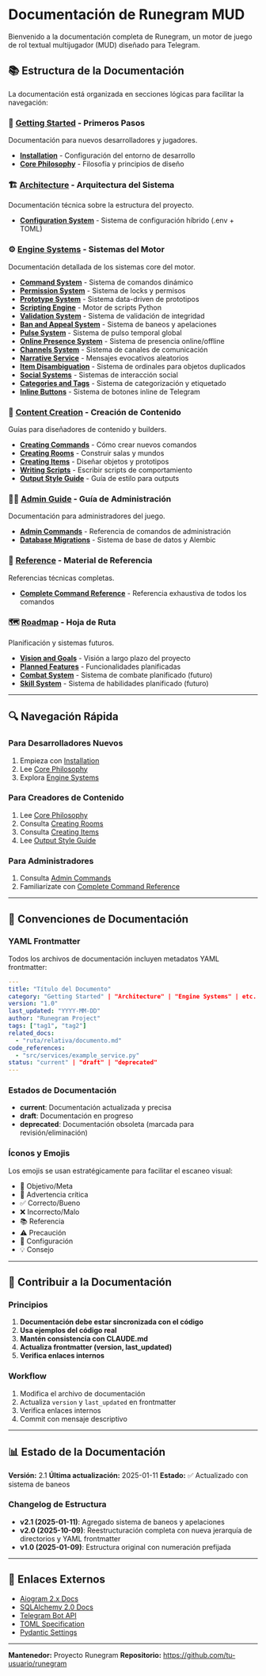 # Documentación de Runegram MUD

Bienvenido a la documentación completa de Runegram, un motor de juego de rol textual multijugador (MUD) diseñado para Telegram.

## 📚 Estructura de la Documentación

La documentación está organizada en secciones lógicas para facilitar la navegación:

### 🚀 [Getting Started](primeros-pasos/) - Primeros Pasos
Documentación para nuevos desarrolladores y jugadores.

- **[Installation](primeros-pasos/instalacion.md)** - Configuración del entorno de desarrollo
- **[Core Philosophy](primeros-pasos/filosofia-central.md)** - Filosofía y principios de diseño

### 🏗️ [Architecture](arquitectura/) - Arquitectura del Sistema
Documentación técnica sobre la estructura del proyecto.

- **[Configuration System](arquitectura/configuracion.md)** - Sistema de configuración híbrido (.env + TOML)

### ⚙️ [Engine Systems](sistemas-del-motor/) - Sistemas del Motor
Documentación detallada de los sistemas core del motor.

- **[Command System](sistemas-del-motor/sistema-de-comandos.md)** - Sistema de comandos dinámico
- **[Permission System](sistemas-del-motor/sistema-de-permisos.md)** - Sistema de locks y permisos
- **[Prototype System](sistemas-del-motor/sistema-de-prototipos.md)** - Sistema data-driven de prototipos
- **[Scripting Engine](sistemas-del-motor/sistema-de-scripts.md)** - Motor de scripts Python
- **[Validation System](sistemas-del-motor/sistema-de-validacion.md)** - Sistema de validación de integridad
- **[Ban and Appeal System](sistemas-del-motor/sistema-de-baneos.md)** - Sistema de baneos y apelaciones
- **[Pulse System](sistemas-del-motor/sistema-de-pulso.md)** - Sistema de pulso temporal global
- **[Online Presence System](sistemas-del-motor/presencia-en-linea.md)** - Sistema de presencia online/offline
- **[Channels System](sistemas-del-motor/sistema-de-canales.md)** - Sistema de canales de comunicación
- **[Narrative Service](sistemas-del-motor/sistema-de-narrativa.md)** - Mensajes evocativos aleatorios
- **[Item Disambiguation](sistemas-del-motor/desambiguacion-de-items.md)** - Sistema de ordinales para objetos duplicados
- **[Social Systems](sistemas-del-motor/sistemas-sociales.md)** - Sistemas de interacción social
- **[Categories and Tags](sistemas-del-motor/categorias-y-etiquetas.md)** - Sistema de categorización y etiquetado
- **[Inline Buttons](sistemas-del-motor/botones-en-linea.md)** - Sistema de botones inline de Telegram

### 🎨 [Content Creation](creacion-de-contenido/) - Creación de Contenido
Guías para diseñadores de contenido y builders.

- **[Creating Commands](creacion-de-contenido/creacion-de-comandos.md)** - Cómo crear nuevos comandos
- **[Creating Rooms](creacion-de-contenido/construccion-de-salas.md)** - Construir salas y mundos
- **[Creating Items](creacion-de-contenido/creacion-de-items.md)** - Diseñar objetos y prototipos
- **[Writing Scripts](creacion-de-contenido/escritura-de-scripts.md)** - Escribir scripts de comportamiento
- **[Output Style Guide](creacion-de-contenido/guia-de-estilo-de-salida.md)** - Guía de estilo para outputs

### 👨‍💼 [Admin Guide](guia-de-administracion/) - Guía de Administración
Documentación para administradores del juego.

- **[Admin Commands](guia-de-administracion/comandos-de-administracion.md)** - Referencia de comandos de administración
- **[Database Migrations](guia-de-administracion/migraciones-de-base-de-datos.md)** - Sistema de base de datos y Alembic

### 📖 [Reference](referencia/) - Material de Referencia
Referencias técnicas completas.

- **[Complete Command Reference](referencia/referencia-de-comandos.md)** - Referencia exhaustiva de todos los comandos

### 🗺️ [Roadmap](hoja-de-ruta/) - Hoja de Ruta
Planificación y sistemas futuros.

- **[Vision and Goals](hoja-de-ruta/vision-y-objetivos.md)** - Visión a largo plazo del proyecto
- **[Planned Features](hoja-de-ruta/funcionalidades-planificadas.md)** - Funcionalidades planificadas
- **[Combat System](hoja-de-ruta/diseno-sistema-de-combate.md)** - Sistema de combate planificado (futuro)
- **[Skill System](hoja-de-ruta/diseno-sistema-de-habilidades.md)** - Sistema de habilidades planificado (futuro)

---

## 🔍 Navegación Rápida

### Para Desarrolladores Nuevos
1. Empieza con [Installation](primeros-pasos/instalacion.md)
2. Lee [Core Philosophy](primeros-pasos/filosofia-central.md)
3. Explora [Engine Systems](sistemas-del-motor/)

### Para Creadores de Contenido
1. Lee [Core Philosophy](primeros-pasos/filosofia-central.md)
2. Consulta [Creating Rooms](creacion-de-contenido/construccion-de-salas.md)
3. Consulta [Creating Items](creacion-de-contenido/creacion-de-items.md)
4. Lee [Output Style Guide](creacion-de-contenido/guia-de-estilo-de-salida.md)

### Para Administradores
1. Consulta [Admin Commands](guia-de-administracion/comandos-de-administracion.md)
2. Familiarízate con [Complete Command Reference](referencia/referencia-de-comandos.md)

---

## 📝 Convenciones de Documentación

### YAML Frontmatter
Todos los archivos de documentación incluyen metadatos YAML frontmatter:

```yaml
---
title: "Título del Documento"
category: "Getting Started" | "Architecture" | "Engine Systems" | etc.
version: "1.0"
last_updated: "YYYY-MM-DD"
author: "Runegram Project"
tags: ["tag1", "tag2"]
related_docs:
  - "ruta/relativa/documento.md"
code_references:
  - "src/services/example_service.py"
status: "current" | "draft" | "deprecated"
---
```

### Estados de Documentación
- **current**: Documentación actualizada y precisa
- **draft**: Documentación en progreso
- **deprecated**: Documentación obsoleta (marcada para revisión/eliminación)

### Íconos y Emojis
Los emojis se usan estratégicamente para facilitar el escaneo visual:
- 🎯 Objetivo/Meta
- 🚨 Advertencia crítica
- ✅ Correcto/Bueno
- ❌ Incorrecto/Malo
- 📚 Referencia
- ⚠️ Precaución
- 🔧 Configuración
- 💡 Consejo

---

## 🤝 Contribuir a la Documentación

### Principios
1. **Documentación debe estar sincronizada con el código**
2. **Usa ejemplos del código real**
3. **Mantén consistencia con CLAUDE.md**
4. **Actualiza frontmatter (version, last_updated)**
5. **Verifica enlaces internos**

### Workflow
1. Modifica el archivo de documentación
2. Actualiza `version` y `last_updated` en frontmatter
3. Verifica enlaces internos
4. Commit con mensaje descriptivo

---

## 📊 Estado de la Documentación

**Versión:** 2.1
**Última actualización:** 2025-01-11
**Estado:** ✅ Actualizado con sistema de baneos

### Changelog de Estructura
- **v2.1 (2025-01-11)**: Agregado sistema de baneos y apelaciones
- **v2.0 (2025-10-09)**: Reestructuración completa con nueva jerarquía de directorios y YAML frontmatter
- **v1.0 (2025-01-09)**: Estructura original con numeración prefijada

---

## 🔗 Enlaces Externos

- [Aiogram 2.x Docs](https://docs.aiogram.dev/en/v2.25.1/)
- [SQLAlchemy 2.0 Docs](https://docs.sqlalchemy.org/en/20/)
- [Telegram Bot API](https://core.telegram.org/bots/api)
- [TOML Specification](https://toml.io/)
- [Pydantic Settings](https://docs.pydantic.dev/usage/settings/)

---

**Mantenedor:** Proyecto Runegram
**Repositorio:** https://github.com/tu-usuario/runegram
